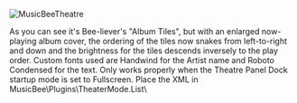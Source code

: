 ![MusicBeeTheatre](https://github.com/tedhinklater/beelieverbigmode/assets/66086488/ec71ed36-9aff-4f36-8c6d-20fc39401da1)

As you can see it's Bee-liever's "Album Tiles", but with an enlarged now-playing album cover, the ordering of the tiles now snakes from left-to-right and down and the brightness for the tiles descends inversely to the play order. Custom fonts used are Handwind for the Artist name and Roboto Condensed for the text.
Only works properly when the Theatre Panel Dock startup mode is set to Fullscreen.
Place the XML in MusicBee\Plugins\TheaterMode.List\
